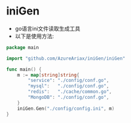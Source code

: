 # iniGen
- go语言ini文件读取生成工具
- 以下是使用方法:
``` go
package main

import "github.com/AzureAriax/iniGen/iniGen"

func main() {
	m := map[string]string{
		"service": "./config/conf.go",
		"mysql":   "./config/conf.go",
		"redis":   "./cache/common.go",
		"MongoDB": "./config/conf.go",
	}
	iniGen.Gen("./config/config.ini", m)
}

```
